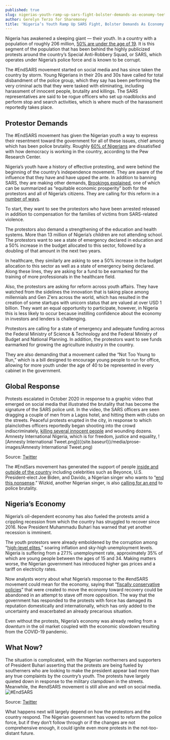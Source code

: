 ```yaml
---
published: true
slug: nigerias-youth-ramp-up-sars-fight-bolster-demands-as-economy-teeters
author: Gerelyn Terzo for Sharemoney
title: 'Nigeria’s Youth Ramp Up SARS Fight, Bolster Demands As Economy Teeters'
---
```

Nigeria has awakened a sleeping giant — their youth. In a country with a population of roughly 206 million, [50% are under the age of 19](https://www.nytimes.com/article/sars-nigeria-police.html). It is this segment of the population that has been behind the highly publicized protests around the country’s Special Anti-Robbery Squad, or SARS, which operates under Nigeria’s police force and is known to be corrupt. 

The #EndSARS movement started on social media and has since taken the country by storm. Young Nigerians in their 20s and 30s have called for total disbandment of the police group, which they say has been performing the very criminal acts that they were tasked with eliminating, including harassment of innocent people, brutality and killings. The SARS representatives are said to be rogue officers who set up roadblocks and perform stop and search activities, which is where much of the harassment reportedly takes place.

## Protestor Demands 

The #EndSARS movement has given the Nigerian youth a way to express their resentment toward the government for all of these issues, chief among which has been police brutality.  Roughly [60% of Nigerians](https://www.nytimes.com/article/sars-nigeria-police.html) are dissatisfied with how democracy is working in the country, according to the Pew Research Center. 

Nigeria’s youth have a history of effective protesting, and were behind the beginning of the country’s independence movement. They are aware of the influence that they have and have upped the ante. In addition to banning SARS, they are making other demands, [Brookings explained](https://www.brookings.edu/blog/africa-in-focus/2020/10/29/youth-protests-for-police-reform-in-nigeria-what-lies-ahead-for-endsars/), one of which can be summarized as “equitable economic prosperity” both for the protestors and all of Nigeria’s citizens. They are calling for this reform in a [number of ways](https://www.pmnewsnigeria.com/2020/10/16/endsars-protesters-highlight-7-demands-for-buhari/). 

To start, they want to see the protestors who have been arrested released in addition to compensation for the families of victims from SARS-related violence. 

The protestors also demand a strengthening of the education and health systems. More than 13 million of Nigeria’s children are not attending school. The protestors want to see a state of emergency declared in education and a 50% increase in the budget allocated to this sector, followed by a doubling of that amount in the next two years. 

In healthcare, they similarly are asking to see a 50% increase in the budget allocation to this sector as well as a state of emergency being declared. Along these lines, they are asking for a fund to be earmarked for the training of more professionals in the healthcare field. 

Also, the protestors are asking for reform across youth affairs. They have watched from the sidelines the innovation that is taking place among millennials and Gen Z’ers across the world, which has resulted in the creation of some startups with unicorn status that are valued at over USD 1 billion. They want an equal opportunity to participate, however, in Nigeria this is less likely to occur because instilling confidence about the economy in investors and lenders is challenging. 

Protestors are calling for a state of emergency and adequate funding across the  Federal Ministry of Science & Technology and the Federal Ministry of Budget and National Planning. In addition, the protestors want to see funds earmarked for growing the agriculture industry in the country. 

They are also demanding that a movement called the “Not Too Young to Run,” which is a bill designed to encourage young people to run for office, allowing for more youth under the age of 40 to be represented in every cabinet in the government. 

## Global Response

Protests escalated in October 2020 in response to a graphic video that emerged on social media that illustrated the brutality that has become the signature of the SARS police unit. In the video, the SARS officers are seen dragging a couple of men from a Lagos hotel, and hitting them with clubs on the streets. Peaceful protests erupted in the city, in response to which plainclothes officers reportedly began shooting into the crowd indiscriminately, [killing several innocent people](https://twitter.com/AmnestyNigeria/status/1318644162200293376?ref_src=twsrc%5Etfw%7Ctwcamp%5Etweetembed%7Ctwterm%5E1318644162200293376%7Ctwgr%5Eshare_3%2Ccontainerclick_0&ref_url=https%3A%2F%2Fwww.businessinsider.com%2Fnigeria-sars-demonstrations-police-kill-lagos-protesters-2020-10) and wounding dozens. 
Amnesty International Nigeria, which is for freedom, justice and equality, 
![Amnesty International Tweet.png]({{site.baseurl}}/media/prose-images/Amnesty International Tweet.png)

 
Source: [Twitter](https://twitter.com/AmnestyNigeria) 

The #EndSars movement has generated the support of people [inside and outside of the country](https://www.nytimes.com/article/sars-nigeria-police.html) including celebrities such as Beyonce, U.S. President-elect Joe Biden, and Davido, a Nigerian singer who wants to “[end this nonsense](https://twitter.com/davido/status/1312716783523168256).” Wizkid, another Nigerian singer, is also [calling for an end](https://twitter.com/wizkidayo/status/1313077840452218884) to police brutality. 

## Nigeria’s Economy

Nigeria’s oil-dependent economy has also fueled the protests amid a crippling recession from which the country has struggled to recover since 2016. Now President Muhammadu Buhari has warned that yet another recession is imminent. 

The youth protestors were already emboldened by the corruption among “[high-level elites](https://www.brookings.edu/blog/africa-in-focus/2020/10/29/youth-protests-for-police-reform-in-nigeria-what-lies-ahead-for-endsars/),” soaring inflation and sky-high unemployment levels. Nigeria is suffering from a 27.1% unemployment rate, approximately 35% of which are young people between the ages of 15 and 34. Making matters worse, the Nigerian government has introduced higher gas prices and a tariff on electricity rates. 

Now analysts worry about what Nigeria’s response to the #endSARS movement could mean for the economy, saying that “[fiscally conservative policies](https://www.cnbc.com/2020/11/02/as-nigerias-sars-protests-swell-its-economic-recovery-hangs-in-the-balance.html)” that were created to move the economy toward recovery could be abandoned in an attempt to stave off more opposition. The way that the government has responded to the protests with force has damaged its reputation domestically and internationally, which has only added to the uncertainty and exacerbated an already precarious situation.  

Even without the protests, Nigeria’s economy was already reeling from a downturn in the oil market coupled with the economic slowdown resulting from the COVID-19 pandemic. 

## What Now?

The situation is complicated, with the Nigerian northerners and supporters of President Buhari asserting that the protests are being fueled by southerners who are looking to make the president appear bad more than any true complaints by the country’s youth. The protests have largely quieted down in response to the military clampdown in the streets. Meanwhile, the #endSARS movement is still alive and well on social media. 
![#EndSARS]({{site.baseurl}}/media/prose-images/#EndSARSNow.png)


 
Source: [Twitter](https://twitter.com/AdegbenleSamuel/status/1339335593659133952) 


What happens next will largely depend on how the protestors and the country respond. The Nigerian government has vowed to reform the police force, but if they don’t follow through or if the changes are not comprehensive enough, it could ignite even more protests in the not-too-distant future.
